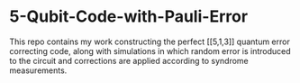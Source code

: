 # 5-Qubit-Code-with-Pauli-Error
This repo contains my work constructing the perfect [[5,1,3]] quantum error correcting code, along with simulations in which random error is introduced to the circuit and corrections are applied according to syndrome measurements. 
